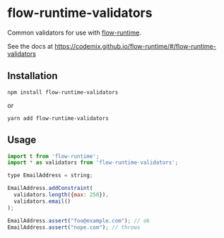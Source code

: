 # flow-runtime-validators

Common validators for use with [flow-runtime](https://codemix.github.io/flow-runtime).

See the docs at https://codemix.github.io/flow-runtime/#/flow-runtime-validators

## Installation

```
npm install flow-runtime-validators
```
or
```
yarn add flow-runtime-validators
```


## Usage

```js
import t from 'flow-runtime';
import * as validators from 'flow-runtime-validators';

type EmailAddress = string;

EmailAddress.addConstraint(
  validators.length({max: 250}),
  validators.email()
);

EmailAddress.assert("foo@example.com"); // ok
EmailAddress.assert("nope.com"); // throws
```
